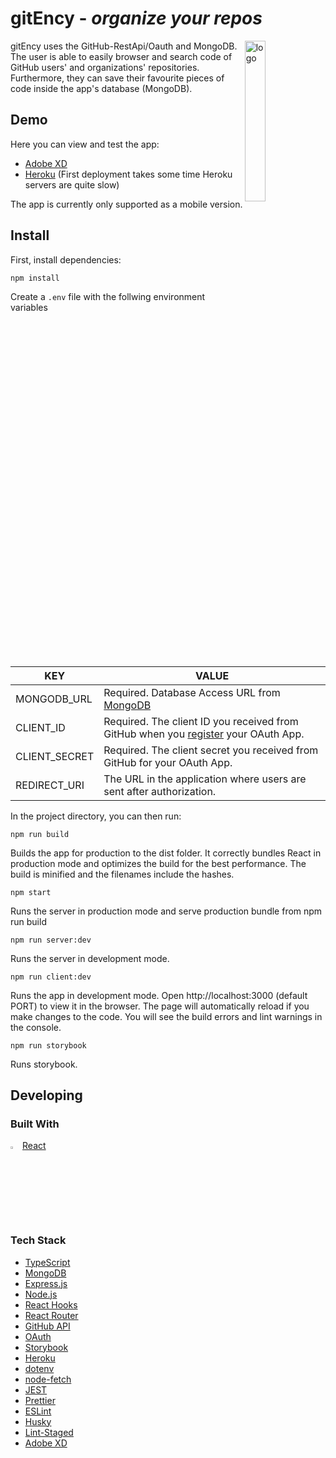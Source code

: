 
# gitEncy - _organize your repos_
<img width="25.66%" align="right" alt="logo" src="https://user-images.githubusercontent.com/81613530/124765145-fa44b680-df35-11eb-9fd4-4d2ec521ea37.gif"
 />
gitEncy uses the GitHub-RestApi/Oauth and MongoDB. The user is able to easily browser and search code of GitHub users' and organizations' repositories. Furthermore, they can save their favourite pieces of code inside the app's database (MongoDB).

## Demo 

Here you can view and test the app:

- [Adobe XD](https://xd.adobe.com/view/bcda805d-43b9-4eaa-b9db-efe404b72102-e989/)
- [Heroku](https://gitency.herokuapp.com/) (First deployment takes some time Heroku servers are quite slow)

The app is currently only supported as a mobile version.

## Install

First, install dependencies:

```shell
npm install
```



Create a `.env` file with the follwing environment variables


KEY	| VALUE
------------ | -------------
MONGODB_URL |	Required. Database Access URL from [MongoDB](https://www.mongodb.com/)
CLIENT_ID | Required. The client ID you received from GitHub when you [register](https://github.com/settings/applications/new) your OAuth App.
CLIENT_SECRET | Required. The client secret you received from GitHub for your OAuth App.
REDIRECT_URI | The URL in the application where users are sent after authorization.

In the project directory, you can then run:

```shell
npm run build
```

Builds the app for production to the dist folder. It correctly bundles React in production mode and optimizes the build for the best performance. The build is minified and the filenames include the hashes.

```shell
npm start
```

Runs the server in production mode and serve production bundle from npm run build

```shell
npm run server:dev
```

Runs the server in development mode.

```shell
npm run client:dev
```

Runs the app in development mode. Open http://localhost:3000 (default PORT) to view it in the browser. The page will automatically reload if you make changes to the code. You will see the build errors and lint warnings in the console.

```shell
npm run storybook
```

Runs storybook.


## Developing

### Built With

<img width="3%" alt="logo" src="https://user-images.githubusercontent.com/81613530/124288016-fb9a6b80-db50-11eb-894b-46220c096ee8.png"
 /> [React](https://reactjs.org/)

### Tech Stack

- [TypeScript](https://www.typescriptlang.org/)
- [MongoDB](https://www.mongodb.com/)
- [Express.js](http://expressjs.com/)
- [Node.js](https://nodejs.org)
- [React Hooks](https://reactjs.org/docs/hooks-intro.html)
- [React Router](https://reactrouter.com/)
- [GitHub API](https://docs.github.com/en/rest)
- [OAuth](https://oauth.net/)
- [Storybook](https://storybook.js.org/)
- [Heroku](https://www.heroku.com)
- [dotenv](https://github.com/motdotla/dotenv)
- [node-fetch](https://github.com/node-fetch/node-fetch)
- [JEST](https://jestjs.io/)
- [Prettier](https://prettier.io/)
- [ESLint](https://eslint.org/)
- [Husky](https://github.com/typicode/husky)
- [Lint-Staged](https://github.com/okonet/lint-staged)
- [Adobe XD](https://www.adobe.com/products/xd.html)
